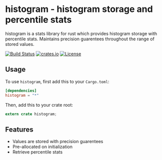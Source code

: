 # histogram - histogram storage and percentile stats

histogram is a stats library for rust which provides histogram
storage with percentile stats. Maintains precision guarentees
throughout the range of stored values.

[![Build Status](https://travis-ci.org/brayniac/histogram.svg?branch=master)](https://travis-ci.org/brayniac/histogram)
[![crates.io](http://meritbadge.herokuapp.com/histogram)](https://crates.io/crates/histogram)
[![License](http://img.shields.io/:license-mit-blue.svg)](http://doge.mit-license.org)

## Usage

To use `histogram`, first add this to your `Cargo.toml`:

```toml
[dependencies]
histogram = "*"
```

Then, add this to your crate root:

```rust
extern crate histogram;
```

## Features

* Values are stored with precision guarentees
* Pre-allocated on initialization
* Retrieve percentile stats
